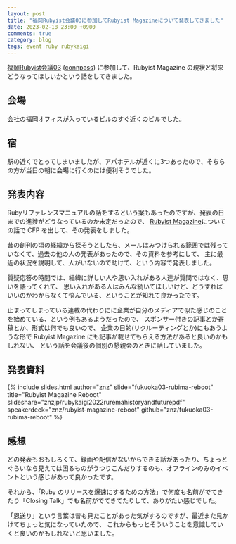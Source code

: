 ```yaml
---
layout: post
title: "福岡Rubyist会議03に参加してRubyist Magazineについて発表してきました"
date: 2023-02-18 23:00 +0900
comments: true
category: blog
tags: event ruby rubykaigi
---
```

[福岡Rubyist会議03](https://regional.rubykaigi.org/fukuoka03/)
([connpass](https://fukuokarb.connpass.com/event/271949/))
に参加して、Rubyist Magazine の現状と将来どうなってほしいかという話をしてきました。

<!--more-->

## 会場

会社の福岡オフィスが入っているビルのすぐ近くのビルでした。

## 宿

駅の近くでとってしまいましたが、アパホテルが近くに3つあったので、そちらの方が当日の朝に会場に行くのには便利そうでした。

## 発表内容

Rubyリファレンスマニュアルの話をするという案もあったのですが、発表の日までの進捗がどうなっているのか未定だったので、
[Rubyist Magazine](https://magazine.rubyist.net/)についての話で CFP を出して、その発表をしました。

昔の創刊の頃の経緯から探そうとしたら、メールはみつけられる範囲では残っていなくて、過去の他の人の発表があったので、その資料を参考にして、
主に最近の状況を説明して、人がいないので助けて、という内容で発表しました。

質疑応答の時間では、経緯に詳しい人や思い入れがある人達が質問ではなく、思いを語ってくれて、
思い入れがある人はみんな続いてほしいけど、どうすればいいのかわからなくて悩んでいる、ということが知れて良かったです。

止まってしまっている連載の代わりにに企業が自分のメディアで似た感じのことを始めている、という例もあるようだったので、
スポンサー付きの記事とか寄稿とか、形式は何でも良いので、
企業の目的(リクルーティングとか)にもあうような形で Rubyist Magazine にも記事が載せてもらえる方法があると良いのかもしれない、
という話を会議後の個別の懇親会のときに話していました。

## 発表資料

{% include slides.html author="znz" slide="fukuoka03-rubima-reboot" title="Rubyist Magazine Reboot" slideshare="znzjp/rubykaigi2022ruremahistoryandfuturepdf" speakerdeck="znz/rubyist-magazine-reboot" github="znz/fukuoka03-rubima-reboot" %}

## 感想

どの発表もおもしろくて、録画や配信がないからできる話があったり、ちょっとぐらいなら見えては困るものがうつりこんだりするのも、オフラインのみのイベントという感じがあって良かったです。

それから、「Ruby のリリースを爆速にするための方法」で何度も名前がでてきたり「Closing Talk」でも名前がでてきてたりして、ありがたい感じでした。

「恩送り」という言葉は昔も見たことがあった気がするのですが、最近また見かけてちょっと気になっていたので、
これからもっとそういうことを意識していくと良いのかもしれないと思いました。

